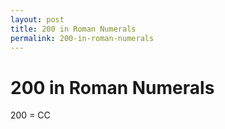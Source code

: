 ```yaml
---
layout: post
title: 200 in Roman Numerals
permalink: 200-in-roman-numerals
---
```


# 200 in Roman Numerals

200 = CC

